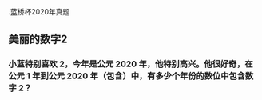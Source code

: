 .蓝桥杯2020年真题

## 美丽的数字2
### 小蓝特别喜欢 2，今年是公元 2020 年，他特别高兴。他很好奇，在公元 1 年到公元 2020 年（包含）中，有多少个年份的数位中包含数字 2？
